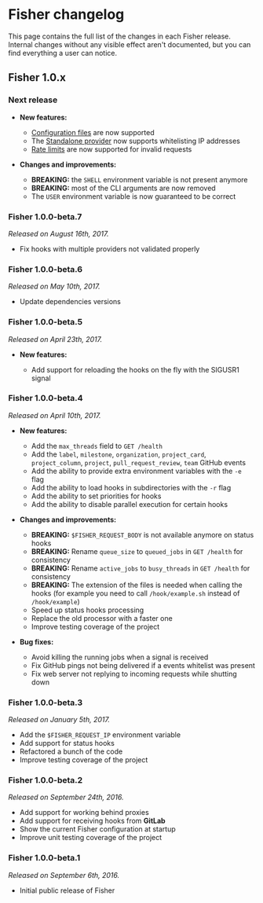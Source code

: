 # Fisher changelog

This page contains the full list of the changes in each Fisher release.
Internal changes without any visible effect aren't documented, but you can find
everything a user can notice.

## Fisher 1.0.x

### Next release

* **New features:**

    * [Configuration files](docs/config.md) are now supported
    * The [Standalone provider](providers/standalone.md) now supports
      whitelisting IP addresses
    * [Rate limits](features/rate-limits.md) are now supported for invalid
      requests

* **Changes and improvements:**

    * **BREAKING:** the `SHELL` environment variable is not present anymore
    * **BREAKING:** most of the CLI arguments are now removed
    * The `USER` environment variable is now guaranteed to be correct

### Fisher 1.0.0-beta.7

*Released on August 16th, 2017.*

* Fix hooks with multiple providers not validated properly

### Fisher 1.0.0-beta.6

*Released on May 10th, 2017.*

* Update dependencies versions

### Fisher 1.0.0-beta.5

*Released on April 23th, 2017.*

* **New features:**

    * Add support for reloading the hooks on the fly with the SIGUSR1 signal

### Fisher 1.0.0-beta.4

*Released on April 10th, 2017.*

* **New features:**

    * Add the `max_threads` field to `GET /health`
    * Add the `label`, `milestone`, `organization`, `project_card`,
     `project_column`, `project`, `pull_request_review`, `team` GitHub events
    * Add the ability to provide extra environment variables with the `-e` flag
    * Add the ability to load hooks in subdirectories with the `-r` flag
    * Add the ability to set priorities for hooks
    * Add the ability to disable parallel execution for certain hooks

* **Changes and improvements:**

    * **BREAKING:** `$FISHER_REQUEST_BODY` is not available anymore on status
      hooks
    * **BREAKING:** Rename `queue_size` to `queued_jobs` in `GET /health` for
      consistency
    * **BREAKING:** Rename `active_jobs` to `busy_threads` in `GET /health` for
      consistency
    * **BREAKING:** The extension of the files is needed when calling the hooks
      (for example you need to call `/hook/example.sh` instead of `/hook/example`)
    * Speed up status hooks processing
    * Replace the old processor with a faster one
    * Improve testing coverage of the project

* **Bug fixes:**

    * Avoid killing the running jobs when a signal is received
    * Fix GitHub pings not being delivered if a events whitelist was present
    * Fix web server not replying to incoming requests while shutting down

### Fisher 1.0.0-beta.3

*Released on January 5th, 2017.*

* Add the `$FISHER_REQUEST_IP` environment variable
* Add support for status hooks
* Refactored a bunch of the code
* Improve testing coverage of the project

### Fisher 1.0.0-beta.2

*Released on September 24th, 2016.*

* Add support for working behind proxies
* Add support for receiving hooks from **GitLab**
* Show the current Fisher configuration at startup
* Improve unit testing coverage of the project

### Fisher 1.0.0-beta.1

*Released on September 6th, 2016.*

* Initial public release of Fisher

